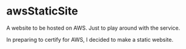 # awsStaticSite
A website to be hosted on AWS. Just to play around with the service.

In preparing to certify for AWS, I decided to make a static website. 
